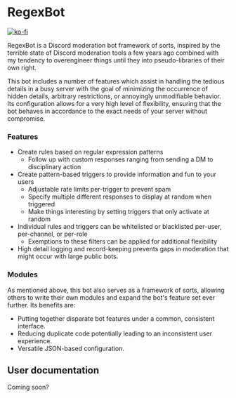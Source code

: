 # RegexBot
[![ko-fi](https://ko-fi.com/img/githubbutton_sm.svg)](https://ko-fi.com/J3J65TW2E)

RegexBot is a Discord moderation bot framework of sorts, inspired by the terrible state of Discord moderation tools a few years ago
combined with my tendency to overengineer things until they into pseudo-libraries of their own right.

This bot includes a number of features which assist in handling the tedious details in a busy server with the goal of minimizing
the occurrence of hidden details, arbitrary restrictions, or annoyingly unmodifiable behavior. Its configuration allows for a very high
level of flexibility, ensuring that the bot behaves in accordance to the exact needs of your server without compromise.

### Features
* Create rules based on regular expression patterns
  * Follow up with custom responses ranging from sending a DM to disciplinary action
* Create pattern-based triggers to provide information and fun to your users
  * Adjustable rate limits per-trigger to prevent spam
  * Specify multiple different responses to display at random when triggered
  * Make things interesting by setting triggers that only activate at random
* Individual rules and triggers can be whitelisted or blacklisted per-user, per-channel, or per-role
  * Exemptions to these filters can be applied for additional flexibility
* High detail logging and record-keeping prevents gaps in moderation that might occur with large public bots.

### Modules
As mentioned above, this bot also serves as a framework of sorts, allowing others to write their own modules and expand
the bot's feature set ever further. Its benefits are:
* Putting together disparate bot features under a common, consistent interface.
* Reducing duplicate code potentially leading to an inconsistent user experience.
* Versatile JSON-based configuration.

## User documentation
Coming soon?
